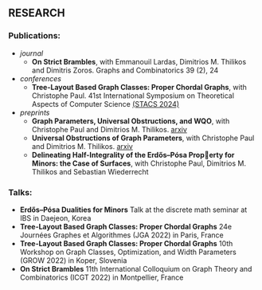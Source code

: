 ## RESEARCH

### Publications:
- _journal_
  - **On Strict Brambles**, with Emmanouil Lardas, Dimitrios 
M. Thilikos and Dimitris Zoros.
Graphs and Combinatorics 39 (2), 24
- _conferences_
  - **Tree-Layout Based Graph Classes: Proper Chordal 
Graphs**, with Christophe Paul.
41st International Symposium on Theoretical Aspects of 
Computer Science [(STACS 2024)](https://stacs2024.limos.fr/)
- _preprints_
  - **Graph Parameters, Universal Obstructions, and WQO**, 
with Christophe Paul and Dimitrios M. Thilikos.
[arxiv](https://arxiv.org/abs/2304.03688) 
  - **Universal Obstructions of Graph Parameters**, with 
Christophe Paul and Dimitrios M. Thilikos.
[arxiv](https://arxiv.org/abs/2304.14121) 
  - **Delineating Half-Integrality of the Erdős–Pósa Property for Minors: the Case of Surfaces**, with Christophe 
Paul, Dimitrios M. Thilikos and Sebastian Wiederrecht 

### Talks:
* **Erdős–Pósa Dualities for Minors**
  Talk at the discrete math seminar at IBS in Daejeon, Korea
* **Tree-Layout Based Graph Classes: Proper Chordal 
Graphs**
  24e Journées Graphes et Algorithmes (JGA 2022) in Paris, 
France
* **Tree-Layout Based Graph Classes: Proper Chordal 
Graphs**
  10th Workshop on Graph Classes, Optimization, and 
Width Parameters (GROW 2022) in Koper, Slovenia
* **On Strict Brambles**
  11th International Colloquium on Graph Theory and 
Combinatorics (ICGT 2022) in Montpellier, France
